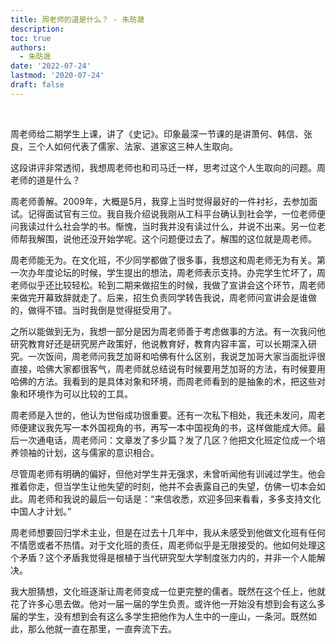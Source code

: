 ```yaml
---
title: 周老师的道是什么？ - 朱昉晟
description: 
toc: true
authors:
  - 朱昉晟
date: '2022-07-24'
lastmod: '2020-07-24'
draft: false
---
```


<br>

周老师给二期学生上课，讲了《史记》。印象最深一节课的是讲萧何、韩信、张良，三个人如何代表了儒家、法家、道家这三种人生取向。

<!--more-->

这段讲评非常透彻，我想周老师也和司马迁一样，思考过这个人生取向的问题。周老师的道是什么？

周老师善解。2009年，大概是5月，我穿上当时觉得最好的一件衬衫，去参加面试。记得面试官有三位。我自我介绍说我刚从工科平台确认到社会学，一位老师便问我读过什么社会学的书。惭愧，当时我并没有读过什么，并说不出来。另一位老师帮我解围，说他还没开始学呢。这个问题便过去了。解围的这位就是周老师。

周老师能无为。在文化班，不少同学都做了很多事，我想这和周老师无为有关。第一次办年度论坛的时候，学生提出的想法，周老师表示支持。办完学生忙坏了，周老师似乎还比较轻松。轮到二期来做招生的时候，我做了宣讲会这个环节，周老师来做完开幕致辞就走了。后来，招生负责同学转告我说，周老师问宣讲会是谁做的，做得不错。当时我倒是觉得挺受用了。

之所以能做到无为，我想一部分是因为周老师善于考虑做事的方法。有一次我问他研究教育好还是研究房产政策好，他说教育好，教育内容丰富，可以长期深入研究。一次饭间，周老师问我芝加哥和哈佛有什么区别，我说芝加哥大家当面批评很直接，哈佛大家都很客气，周老师就总结说有时候要用芝加哥的方法，有时候要用哈佛的方法。我看到的是具体对象和环境，而周老师看到的是抽象的术，把这些对象和环境作为可以比较的工具。

周老师是入世的，他认为世俗成功很重要。还有一次私下相处，我还未发问，周老师便建议我先写一本外国视角的书，再写一本中国视角的书，这样做能成大师。最后一次通电话，周老师问：文章发了多少篇？发了几区？他把文化班定位成一个培养领袖的计划，这与儒家的意识相合。

尽管周老师有明确的偏好，但他对学生并无强求，未曾听闻他有训诫过学生。他会推着你走，但当学生让他失望的时刻，他并不会表露自己的失望，仿佛一切本会如此。周老师和我说的最后一句话是：“来信收悉，欢迎多回来看看，多多支持文化中国人才计划。”

周老师想要回归学术主业，但是在过去十几年中，我从未感受到他做文化班有任何不情愿或者不热情。对于文化班的责任，周老师似乎是无限接受的。他如何处理这个矛盾？这个矛盾我觉得是根植于当代研究型大学制度张力内的，并非一个人能解决。

我大胆猜想，文化班逐渐让周老师变成一位更完整的儒者。既然在这个任上，他就花了许多心思去做。他对一届一届的学生负责。或许他一开始没有想到会有这么多届的学生，没有想到会有这么多学生把他作为人生中的一座山，一条河。既然如此，那么他就一直在那里，一直奔流下去。
